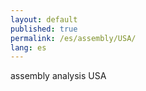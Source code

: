 ```yaml
---
layout: default
published: true
permalink: /es/assembly/USA/
lang: es
---
```


assembly analysis USA
